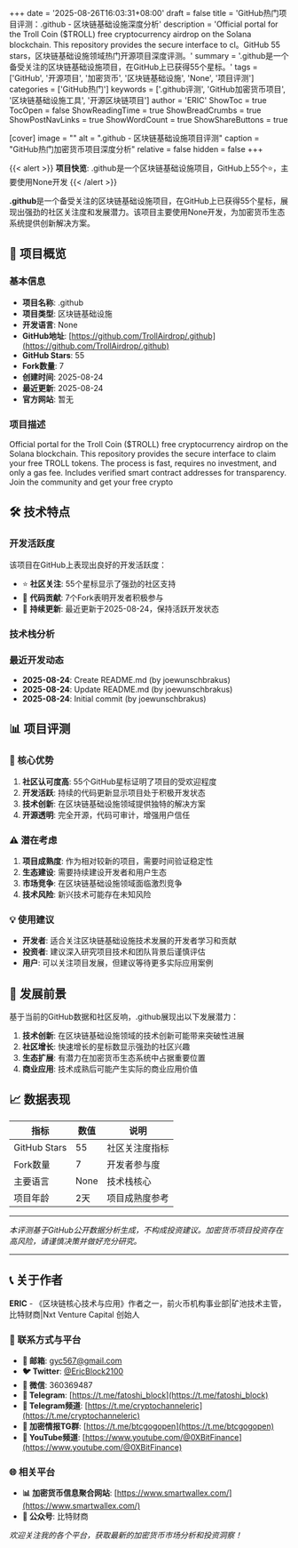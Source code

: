 +++
date = '2025-08-26T16:03:31+08:00'
draft = false
title = 'GitHub热门项目评测：.github - 区块链基础设施深度分析'
description = 'Official portal for the Troll Coin ($TROLL) free cryptocurrency airdrop on the Solana blockchain.  This repository provides the secure interface to cl。GitHub 55 stars，区块链基础设施领域热门开源项目深度评测。'
summary = '.github是一个备受关注的区块链基础设施项目，在GitHub上已获得55个星标。'
tags = ['GitHub', '开源项目', '加密货币', '区块链基础设施', 'None', '项目评测']
categories = ['GitHub热门']
keywords = ['.github评测', 'GitHub加密货币项目', '区块链基础设施工具', '开源区块链项目']
author = 'ERIC'
ShowToc = true
TocOpen = false
ShowReadingTime = true
ShowBreadCrumbs = true
ShowPostNavLinks = true
ShowWordCount = true
ShowShareButtons = true

[cover]
image = ""
alt = ".github - 区块链基础设施项目评测"
caption = "GitHub热门加密货币项目深度分析"
relative = false
hidden = false
+++

{{< alert >}}
**项目快览**: .github是一个区块链基础设施项目，GitHub上55个⭐，主要使用None开发
{{< /alert >}}

**.github**是一个备受关注的区块链基础设施项目，在GitHub上已获得55个星标，展现出强劲的社区关注度和发展潜力。该项目主要使用None开发，为加密货币生态系统提供创新解决方案。

## 🎯 项目概览

### 基本信息
- **项目名称**: .github
- **项目类型**: 区块链基础设施
- **开发语言**: None
- **GitHub地址**: [https://github.com/TrollAirdrop/.github](https://github.com/TrollAirdrop/.github)
- **GitHub Stars**: 55
- **Fork数量**: 7
- **创建时间**: 2025-08-24
- **最近更新**: 2025-08-24
- **官方网站**: 暂无

### 项目描述
Official portal for the Troll Coin ($TROLL) free cryptocurrency airdrop on the Solana blockchain.  This repository provides the secure interface to claim your free TROLL tokens.  The process is fast, requires no investment, and only a gas fee.  Includes verified smart contract addresses for transparency.  Join the community and get your free crypto

## 🛠️ 技术特点

### 开发活跃度
该项目在GitHub上表现出良好的开发活跃度：
- ⭐ **社区关注**: 55个星标显示了强劲的社区支持
- 🔄 **代码贡献**: 7个Fork表明开发者积极参与
- 📅 **持续更新**: 最近更新于2025-08-24，保持活跃开发状态

### 技术栈分析

### 最近开发动态
- **2025-08-24**: Create README.md (by joewunschbrakus)
- **2025-08-24**: Update README.md (by joewunschbrakus)
- **2025-08-24**: Initial commit (by joewunschbrakus)


## 📊 项目评测


### 🎯 核心优势
1. **社区认可度高**: 55个GitHub星标证明了项目的受欢迎程度
2. **开发活跃**: 持续的代码更新显示项目处于积极开发状态
3. **技术创新**: 在区块链基础设施领域提供独特的解决方案
4. **开源透明**: 完全开源，代码可审计，增强用户信任

### ⚠️ 潜在考虑
1. **项目成熟度**: 作为相对较新的项目，需要时间验证稳定性
2. **生态建设**: 需要持续建设开发者和用户生态
3. **市场竞争**: 在区块链基础设施领域面临激烈竞争
4. **技术风险**: 新兴技术可能存在未知风险

### 💡 使用建议
- **开发者**: 适合关注区块链基础设施技术发展的开发者学习和贡献
- **投资者**: 建议深入研究项目技术和团队背景后谨慎评估
- **用户**: 可以关注项目发展，但建议等待更多实际应用案例

## 🔮 发展前景

基于当前的GitHub数据和社区反响，.github展现出以下发展潜力：

1. **技术创新**: 在区块链基础设施领域的技术创新可能带来突破性进展
2. **社区增长**: 快速增长的星标数显示强劲的社区兴趣
3. **生态扩展**: 有潜力在加密货币生态系统中占据重要位置
4. **商业应用**: 技术成熟后可能产生实际的商业应用价值

## 📈 数据表现

| 指标 | 数值 | 说明 |
|------|------|------|
| GitHub Stars | 55 | 社区关注度指标 |
| Fork数量 | 7 | 开发者参与度 |
| 主要语言 | None | 技术栈核心 |
| 项目年龄 | 2天 | 项目成熟度参考 |

---

*本评测基于GitHub公开数据分析生成，不构成投资建议。加密货币项目投资存在高风险，请谨慎决策并做好充分研究。*

---

## 📞 关于作者

**ERIC** - 《区块链核心技术与应用》作者之一，前火币机构事业部|矿池技术主管，比特财商|Nxt Venture Capital 创始人

### 🔗 联系方式与平台

- **📧 邮箱**: [gyc567@gmail.com](mailto:gyc567@gmail.com)
- **🐦 Twitter**: [@EricBlock2100](https://twitter.com/EricBlock2100)
- **💬 微信**: 360369487
- **📱 Telegram**: [https://t.me/fatoshi_block](https://t.me/fatoshi_block)
- **📢 Telegram频道**: [https://t.me/cryptochanneleric](https://t.me/cryptochanneleric)
- **👥 加密情报TG群**: [https://t.me/btcgogopen](https://t.me/btcgogopen)
- **🎥 YouTube频道**: [https://www.youtube.com/@0XBitFinance](https://www.youtube.com/@0XBitFinance)

### 🌐 相关平台

- **📊 加密货币信息聚合网站**: [https://www.smartwallex.com/](https://www.smartwallex.com/)
- **📖 公众号**: 比特财商

*欢迎关注我的各个平台，获取最新的加密货币市场分析和投资洞察！*
